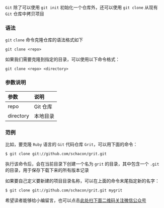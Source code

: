 `Git` 除了可以使用 `git init` 初始化一个仓库外，还可以使用 `git clone` 从现有 `Git` 仓库中拷贝项目

### 语法 ###

`git` `clone` 命令克隆仓库的语法格式如下

```
git clone <repo>
```

如果我们需要克隆到指定的目录，可以使用以下命令格式：

```
git clone <repo> <directory>
```

### 参数说明 ###

<table> 
 <thead> 
  <tr> 
   <th align="left">参数</th> 
   <th align="left">说明</th> 
  </tr> 
 </thead> 
 <tbody> 
  <tr> 
   <td align="left">repo</td> 
   <td align="left">Git 仓库</td> 
  </tr> 
  <tr> 
   <td align="left">directory</td> 
   <td align="left">本地目录</td> 
  </tr> 
 </tbody> 
</table>

### 范例 ###

比如，要克隆 `Ruby` 语言的 `Git` 代码仓库 `Grit`，可以用下面的命令：

```
$ git clone git://github.com/schacon/grit.git
```

执行该命令后，会在当前目录下创建一个名为 `grit` 的目录，其中包含一个 `.git` 的目录，用于保存下载下来的所有版本记录

如果要自己定义要新建的项目目录名称，可以在上面的命令末尾指定新的名字：

```
$ git clone git://github.com/schacon/grit.git mygrit
```

希望读者能够给小编留言，也可以点击[此处扫下面二维码关注微信公众号](https://www.ycbbs.vip/?p=28 "此处扫下面二维码关注微信公众号")